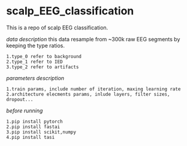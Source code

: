 # scalp_EEG_classification
This is a repo of scalp EEG classification.


*data description* 
this data resample from ~300k raw EEG segments by keeping the type ratios.
  
    1.type_0 refer to background  
    2.type_1 refer to IED  
    3.type_2 refer to artifacts 

*parameters description*

    1.train params, include number of iteration, maxing learning rate 
    2.architecture elecments params, inlude layers, filter sizes, dropout...


*before running* 
    
    1.pip install pytorch
    2.pip install fastai
    3.pip install scikit,numpy
    4.pip install tasi


